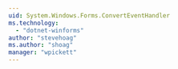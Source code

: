 ```yaml
---
uid: System.Windows.Forms.ConvertEventHandler
ms.technology: 
  - "dotnet-winforms"
author: "stevehoag"
ms.author: "shoag"
manager: "wpickett"
---
```

